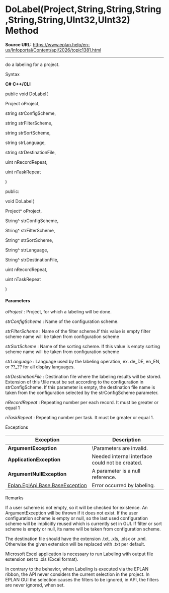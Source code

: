 # DoLabel(Project,String,String,String,String,String,UInt32,UInt32) Method

**Source URL:** https://www.eplan.help/en-us/Infoportal/Content/api/2026/topic1381.html

---

do a labeling for a project.

Syntax

**C#**
**C++/CLI**


public void DoLabel( 

   Project oProject,

   string strConfigScheme,

   string strFilterScheme,

   string strSortScheme,

   string strLanguage,

   string strDestinationFile,

   uint nRecordRepeat,

   uint nTaskRepeat

)

public:

void DoLabel( 

   Project^ oProject,

   String^ strConfigScheme,

   String^ strFilterScheme,

   String^ strSortScheme,

   String^ strLanguage,

   String^ strDestinationFile,

   uint nRecordRepeat,

   uint nTaskRepeat

)


#### Parameters

*oProject*
:   Project, for which a labeling will be done.

*strConfigScheme*
:   Name of the configuration scheme.

*strFilterScheme*
:   Name of the filter scheme.If this value is empty filter scheme name will be taken from configuration scheme

*strSortScheme*
:   Name of the sorting scheme. If this value is empty sorting scheme name will be taken from configuration scheme

*strLanguage*
:   Language used by the labeling operation, ex. de\_DE, en\_EN, or ??\_?? for all display languages.

*strDestinationFile*
:   Destination file where the labeling results will be stored. Extension of this \file must be set according to the configuration in strConfigScheme. If this parameter is empty, the destination file name is taken from the configuration selected by the strConfigScheme parameter.

*nRecordRepeat*
:   Repeating number per each record. It must be greater or equal 1

*nTaskRepeat*
:   Repeating number per task. It must be greater or equal 1.

Exceptions

| Exception | Description |
| --- | --- |
| **ArgumentException** | \Parameters are invalid. |
| **ApplicationException** | Needed internal interface could not be created. |
| **ArgumentNullException** | A parameter is a null reference. |
| [Eplan.EplApi.Base.BaseException](Eplan.EplApi.Baseu~Eplan.EplApi.Base.BaseException.html) | Error occurred by labeling. |

Remarks

If a user scheme is not empty, so it will be checked for existence. An ArgumentException will be thrown if it does not exist. If the user configuration scheme is empty or null, so the last used configuration scheme will be implicitly reused which is currently set in GUI. If filter or sort scheme is empty or null, its name will be taken from configuration scheme.

The destination file should have the extension .txt, .xls, .xlsx or .xml. Otherwise the given extension will be replaced with .txt per default.

Microsoft Excel application is necessary to run Labeling with output file extension set to .xls (Excel format).

In contrary to the behavior, when Labeling is executed via the EPLAN ribbon, the API never considers the current selection in the project. In EPLAN GUI the selection causes the filters to be ignored, in API, the filters are never ignored, when set.
